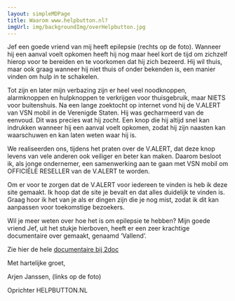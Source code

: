 ```yaml
---
layout: simpleMDPage
title: Waarom www.helpbutton.nl?
imgUrl: img/backgroundImg/overHelpbutton.jpg
---
```

Jef een goede vriend van mij heeft epilepsie (rechts op de foto). Wanneer hij een aanval voelt opkomen heeft hij nog maar heel kort de tijd om zichzelf hierop voor te bereiden en te voorkomen dat hij zich bezeerd. Hij wil thuis, maar ook graag wanneer hij niet thuis of onder bekenden is, een manier vinden om hulp in te schakelen.

Tot zijn en later mijn verbazing zijn er heel veel noodknoppen, alarmknoppen en hulpknoppen te verkrijgen voor thuisgebruik, maar NIETS voor buitenshuis. Na een lange zoektocht op internet vond hij de V.ALERT van VSN mobil in de Verenigde Staten. Hij was gecharmeerd van de eenvoud. Dit was precies wat hij zocht. Een knop die hij altijd snel kan indrukken wanneer hij een aanval voelt opkomen, zodat hij zijn naasten kan waarschuwen en kan laten weten waar hij is.

We realiseerden ons, tijdens het praten over de V.ALERT, dat deze knop levens van vele anderen ook veiliger en beter kan maken. Daarom besloot ik, als jonge ondernemer, een samenwerking aan te gaan met VSN mobil om OFFICIËLE RESELLER van de V.ALERT te worden.

Om er voor te zorgen dat de V.ALERT voor iedereen te vinden is heb ik deze site gemaakt. Ik hoop dat de site je bevalt en dat alles duidelijk te vinden is. Graag hoor ik het van je als er dingen zijn die je nog mist, zodat ik dit kan aanpassen voor toekomstige bezoekers.

Wil je meer weten over hoe het is om epilepsie te hebben? Mijn goede vriend Jef, uit het stukje hierboven, heeft er een zeer krachtige documentaire over gemaakt, genaamd ‘Vallend’.

Zie hier de hele [documentaire bij 2doc]

Met hartelijke groet,

Arjen Janssen, (links op de foto)

Oprichter HELPBUTTON.NL

[documentaire bij 2doc]: http://www.2doc.nl/documentaires/series/teledoc/2015/vallend.html
